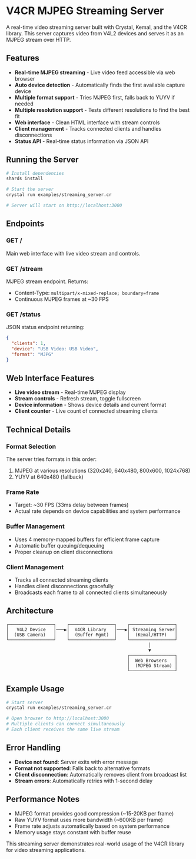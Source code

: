 # V4CR MJPEG Streaming Server

A real-time video streaming server built with Crystal, Kemal, and the V4CR library. This server captures video from V4L2 devices and serves it as an MJPEG stream over HTTP.

## Features

- **Real-time MJPEG streaming** - Live video feed accessible via web browser
- **Auto device detection** - Automatically finds the first available capture device
- **Multiple format support** - Tries MJPEG first, falls back to YUYV if needed
- **Multiple resolution support** - Tests different resolutions to find the best fit
- **Web interface** - Clean HTML interface with stream controls
- **Client management** - Tracks connected clients and handles disconnections
- **Status API** - Real-time status information via JSON API

## Running the Server

```bash
# Install dependencies
shards install

# Start the server
crystal run examples/streaming_server.cr

# Server will start on http://localhost:3000
```

## Endpoints

### GET /
Main web interface with live video stream and controls.

### GET /stream
MJPEG stream endpoint. Returns:
- Content-Type: `multipart/x-mixed-replace; boundary=frame`
- Continuous MJPEG frames at ~30 FPS

### GET /status
JSON status endpoint returning:
```json
{
  "clients": 1,
  "device": "USB Video: USB Video", 
  "format": "MJPG"
}
```

## Web Interface Features

- **Live video stream** - Real-time MJPEG display
- **Stream controls** - Refresh stream, toggle fullscreen
- **Device information** - Shows device details and current format
- **Client counter** - Live count of connected streaming clients

## Technical Details

### Format Selection
The server tries formats in this order:
1. MJPEG at various resolutions (320x240, 640x480, 800x600, 1024x768)
2. YUYV at 640x480 (fallback)

### Frame Rate
- Target: ~30 FPS (33ms delay between frames)
- Actual rate depends on device capabilities and system performance

### Buffer Management
- Uses 4 memory-mapped buffers for efficient frame capture
- Automatic buffer queuing/dequeuing
- Proper cleanup on client disconnections

### Client Management
- Tracks all connected streaming clients
- Handles client disconnections gracefully
- Broadcasts each frame to all connected clients simultaneously

## Architecture

```
┌─────────────────┐    ┌─────────────────┐    ┌─────────────────┐
│   V4L2 Device   │───▶│  V4CR Library   │───▶│ Streaming Server│
│  (USB Camera)   │    │  (Buffer Mgmt)  │    │  (Kemal/HTTP)   │
└─────────────────┘    └─────────────────┘    └─────────────────┘
                                                      │
                                                      ▼
                                              ┌─────────────────┐
                                              │  Web Browsers   │
                                              │  (MJPEG Stream) │
                                              └─────────────────┘
```

## Example Usage

```bash
# Start server
crystal run examples/streaming_server.cr

# Open browser to http://localhost:3000
# Multiple clients can connect simultaneously
# Each client receives the same live stream
```

## Error Handling

- **Device not found**: Server exits with error message
- **Format not supported**: Falls back to alternative formats
- **Client disconnection**: Automatically removes client from broadcast list
- **Stream errors**: Automatically retries with 1-second delay

## Performance Notes

- MJPEG format provides good compression (~15-20KB per frame)
- Raw YUYV format uses more bandwidth (~600KB per frame)
- Frame rate adjusts automatically based on system performance
- Memory usage stays constant with buffer reuse

This streaming server demonstrates real-world usage of the V4CR library for video streaming applications.
